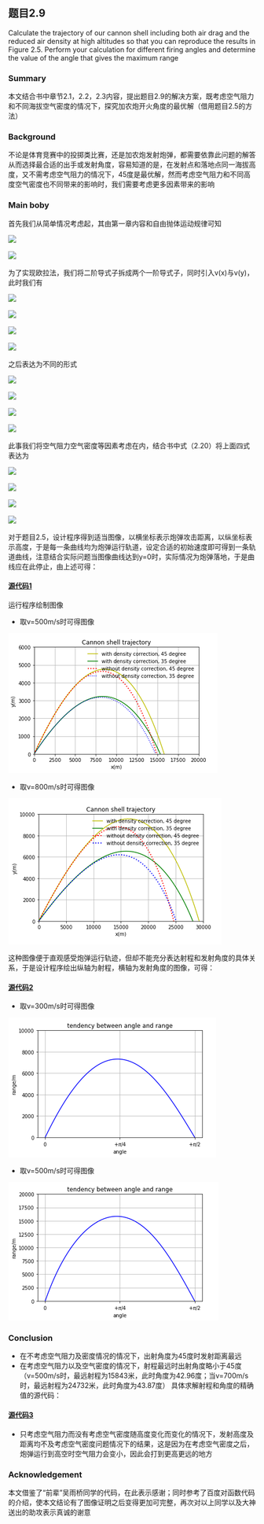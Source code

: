 ## 题目2.9

Calculate the trajectory of our cannon shell including both air drag and the reduced air density at high altitudes so that you can reproduce the results in Figure 2.5. Perform your calculation for different firing angles and determine the value of the angle that gives the maximum range

### Summary

本文结合书中章节2.1，2.2，2.3内容，提出题目2.9的解决方案，既考虑空气阻力和不同海拔空气密度的情况下，探究加农炮开火角度的最优解（借用题目2.5的方法）

### Background

不论是体育竞赛中的投掷类比赛，还是加农炮发射炮弹，都需要依靠此问题的解答从而选择最合适的出手或发射角度，容易知道的是，在发射点和落地点同一海拔高度，又不需考虑空气阻力的情况下，45度是最优解，然而考虑空气阻力和不同高度空气密度也不同带来的影响时，我们需要考虑更多因素带来的影响
 
### Main boby

首先我们从简单情况考虑起，其由第一章内容和自由抛体运动规律可知

![](http://latex.codecogs.com/gif.latex?\frac{d^2x}{dt^2}=0)

![](http://latex.codecogs.com/gif.latex?\frac{d^2y}{dt^2}=-g)

为了实现欧拉法，我们将二阶导式子拆成两个一阶导式子，同时引入v(x)与v(y)，此时我们有

![](http://latex.codecogs.com/gif.latex?\frac{dx}{dt}=v_{x})

![](http://latex.codecogs.com/gif.latex?\frac{dv_{x}}{dt}=0)

![](http://latex.codecogs.com/gif.latex?\frac{dy}{dt}=v_{y})

![](http://latex.codecogs.com/gif.latex?\frac{dv_{y}}{dt}=-g)

之后表达为不同的形式

![](http://latex.codecogs.com/gif.latex?\.x_{i+1}=x_{i}+v_{x,i}*\Delta{t})

![](http://latex.codecogs.com/gif.latex?\.y_{i+1}=y_{i}+v_{y,i}*\Delta{t})

![](http://latex.codecogs.com/gif.latex?\.v_{x,i+1}=v_{x,i})

![](http://latex.codecogs.com/gif.latex?\.v_{y,i+1}=v_{y,i}-g\Delta{t})

此事我们将空气阻力空气密度等因素考虑在内，结合书中式（2.20）将上面四式表达为

![](http://latex.codecogs.com/gif.latex?\.x_{i+1}=x_{i}+v_{x,i}*\Delta{t})

![](http://latex.codecogs.com/gif.latex?\.y_{i+1}=y_{i}+v_{y,i}*\Delta{t})

![](http://latex.codecogs.com/gif.latex?\\.v_{x,i+1}=v_{x,i}-B_{2}vv_{x,i}/m*\Delta{t}*(1-ay_{i}/T_{0})^{\alpha})

![](http://latex.codecogs.com/gif.latex?\\.v_{y,i+1}=v_{y,i}-g\Delta{t}-B_{2}vv_{y,i}/m*\Delta{t}*(1-ay_{i}/T_{0})^{\alpha})

对于题目2.5，设计程序得到适当图像，以横坐标表示炮弹攻击距离，以纵坐标表示高度，于是每一条曲线均为炮弹运行轨道，设定合适的初始速度即可得到一条轨道曲线，注意结合实际问题当图像曲线达到y=0时，实际情况为炮弹落地，于是曲线应在此停止，由上述可得：

#### [源代码1](https://raw.githubusercontent.com/oliveryanjia/compuational_physics_N2015301020146/master/chapter%2002%20code%201)

运行程序绘制图像

- 取v=500m/s时可得图像

![image](https://github.com/oliveryanjia/compuational_physics_N2015301020146/blob/master/c2%20v%3D500.png)

- 取v=800m/s时可得图像

![image](https://github.com/oliveryanjia/compuational_physics_N2015301020146/blob/master/c2%20v%3D800.png)

这种图像便于直观感受炮弹运行轨迹，但却不能充分表达射程和发射角度的具体关系，于是设计程序绘出纵轴为射程，横轴为发射角度的图像，可得：

#### [源代码2](https://raw.githubusercontent.com/oliveryanjia/compuational_physics_N2015301020146/master/chapter%2002%20code%202)

- 取v=300m/s时可得图像

![image](https://github.com/oliveryanjia/compuational_physics_N2015301020146/blob/master/c2%20range1.png)

- 取v=500m/s时可得图像

![image](https://github.com/oliveryanjia/compuational_physics_N2015301020146/blob/master/c2%20range2.png)

### Conclusion

- 在不考虑空气阻力及密度情况的情况下，出射角度为45度时发射距离最远
- 在考虑空气阻力以及空气密度的情况下，射程最远时出射角度略小于45度（v=500m/s时，最远射程为15843米，此时角度为42.96度；当v=700m/s时，最远射程为24732米，此时角度为43.87度）
具体求解射程和角度的精确值的源代码：
#### [源代码3](https://raw.githubusercontent.com/oliveryanjia/compuational_physics_N2015301020146/master/chapter%2003%20code%203)

- 只考虑空气阻力而没有考虑空气密度随高度变化而变化的情况下，发射高度及距离均不及考虑空气密度问题情况下的结果，这是因为在考虑空气密度之后，炮弹运行到高空时空气阻力会变小，因此会打到更高更远的地方

### Acknowledgement

本文借鉴了“前辈”吴雨桥同学的代码，在此表示感谢；同时参考了百度对函数代码的介绍，使本文结论有了图像证明之后变得更加可完整，再次对以上同学以及大神送出的助攻表示真诚的谢意
